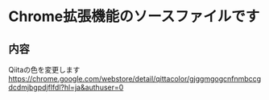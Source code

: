 # Chrome拡張機能のソースファイルです


## 内容
Qiitaの色を変更します
https://chrome.google.com/webstore/detail/qittacolor/gjggmgogcnfnmbccgdcdmjbgpdjflfdl?hl=ja&authuser=0

